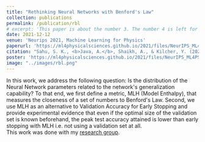 ```yaml
---
title: "Rethinking Neural Networks with Benford's Law"
collection: publications
permalink: /publication/rbl
# excerpt: 'This paper is about the number 3. The number 4 is left for future work.'
date: 2021-12-12
venue: 'Neurips 2021, Machine Learning for Physics'
paperurl: 'https://ml4physicalsciences.github.io/2021/files/NeurIPS_ML4PS_2021_99.pdf'
citation: "Sahu, S. K., <b>Java, A.</b>, Shaikh, A., & Kilcher, Y. (2021). Rethinking Neural Networks With Benford's Law. arXiv preprint arXiv:2102.03313."
poster: 'https://ml4physicalsciences.github.io/2021/files/NeurIPS_ML4PS_2021_99_poster.png'
image: "../images/rbl.png"
---
```

In this work, we address the following question: Is the distribution of the Neural Network parameters related to the network's generalization capability? To that end, we first define a metric, MLH (Model Enthalpy), that measures the closeness of a set of numbers to Benford's Law. Second, we use MLH as an alternative to Validation Accuracy for Early Stopping and provide experimental evidence that even if the optimal size of the validation set is known beforehand, the peak test accuracy attained is lower than early stopping with MLH i.e. not using a validation set at all. <br>
This work was done with my [research group](https://github.com/The-Learning-Machines).